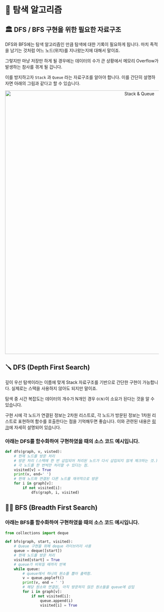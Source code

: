 

# 📡 탐색 알고리즘

## 🏛️ DFS / BFS 구현을 위한 필요한 자료구조
DFS와 BFS에는 탐색 알고리즘인 만큼 탐색에 대한 기록이 필요하게 됩니다. 마치 족적을 남기는 것처럼 어느 노드(위치)를 지나왔는지에 대해서 말이죠.

그렇지만 마냥 저장만 하게 될 경우에는 데이터의 수가 큰 상황에서 메모리 Overflow가 발생하는 참사를 겪게 될 겁니다.

이를 방지하고자 `Stack` 과 `Queue` 라는 자료구조를 알아야 합니다. 이를 간단히 설명하자면 아래의 그림과 같다고 할 수 있습니다.

<p align = 'center'><img width="864" alt="Stack & Queue" src="https://user-images.githubusercontent.com/99489807/231467474-66695de2-14d4-4a03-96f9-6206dbdad623.png"></p>


## 🪛 DFS (Depth First Search)

깊이 우선 탐색이라는 이름에 맞게 Stack 자료구조를 기반으로 간단한 구현이 가능합니다. 실제로는 스택을 사용하지 않아도 되지만 말이죠.

탐색 중 시간 복잡도는 데이터의 개수가 N개인 경우 `O(N)`이 소요가 된다는 것을 알 수 있습니다.

구현 시에 각 노드가 연결된 정보는 2차원 리스트로, 각 노드가 방문된 정보는 1차원 리스트로 표현하여 함수를 호출한다는 점을 기억해두면 좋습니다. 이와 관련된 내용은 [링크](github.com/jwyeeh-dev/StudyAlgorithm)에 자세히 설명되어 있습니다.

### **아래는 DFS를 함수화하여 구현하였을 때의 소스 코드 예시입니다.**

```python
def dfs(graph, v, visted):
    # 현재 노드를 방문 처리
    # 방문 처리 (스택에 한 번 삽입되어 처리된 노드가 다시 삽입되지 않게 체크하는 것.)
    # 각 노드를 한 번씩만 처리할 수 있다는 점.
    visited[v] = True
    print(v, end=' ')
    # 현재 노드와 연결된 다른 노드를 재귀적으로 방문
    for i in graph[v]:
        if not visited[i]:
            dfs(graph, i, visited)

```

## 🏃🏻 BFS (Breadth First Search)


### **아래는 BFS를 함수화하여 구현하였을 때의 소스 코드 예시입니다.**

```python
from collections import deque

def bfs(graph, start, visited):
    # Queue 구현을 위해 deque 라이브러리 사용
    queue = deque([start])
    # 현재 노드를 방문 처리
    visited[start] = True
    # queue가 비워질 때까지 반복
    while queue:
        # queue에서 하나의 원소를 뽑아 출력함.
        v = queue.popleft()
        print(v, end = ' ')
        # 해당 원소와 연결된, 아직 방문하지 않은 원소들을 queue에 삽입
        for i in graph[v]:
            if not visited[i]:
                queue.append(i)
                visited[i] = True
```